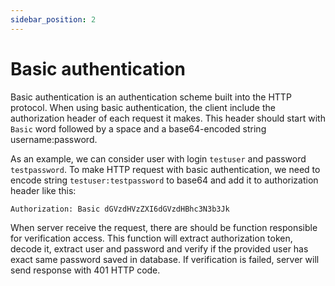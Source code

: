 ```yaml
---
sidebar_position: 2
---
```


# Basic authentication
Basic authentication is an authentication scheme built into the HTTP protocol. 
When using basic authentication, the client include  the authorization header of each request it makes. This header should start with `Basic` word followed by a space and a base64-encoded string username:password.

As an example, we can consider user  with login `testuser` and password `testpassword`. To make HTTP request with basic authentication, we need to encode string `testuser:testpassword` to base64 and add it to authorization header like this:

```http request
Authorization: Basic dGVzdHVzZXI6dGVzdHBhc3N3b3Jk
```

When server receive the request, there are should be function responsible for verification access. This function will extract authorization token, decode it, extract user and password and verify if the provided user has exact same password saved in database. If verification is failed, server will send response with 401 HTTP code.

